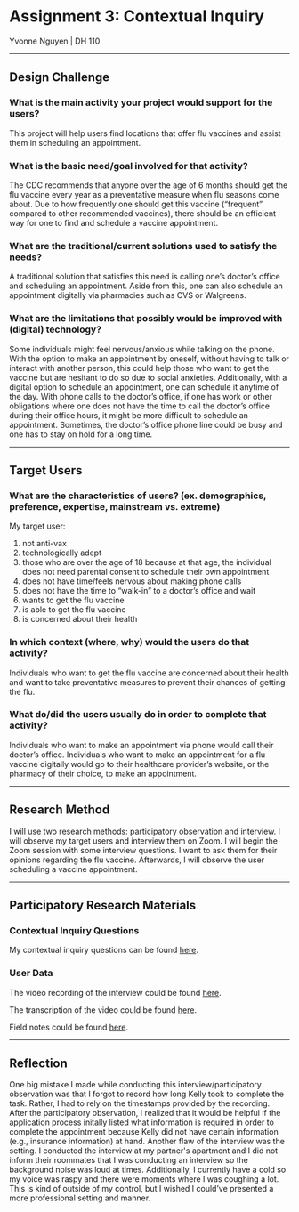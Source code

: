 # Assignment 3: Contextual Inquiry


Yvonne Nguyen | DH 110 

---

## Design Challenge 
### What is the main activity your project would support for the users?
This project will help users find locations that offer flu vaccines and assist them in scheduling an appointment.

### What is the basic need/goal involved for that activity? 
The CDC recommends that anyone over the age of 6 months should get the flu vaccine every year as a preventative measure when flu seasons come about. Due to how frequently one should get this vaccine (“frequent” compared to other recommended vaccines), there should be an efficient way for one to find and schedule a vaccine appointment.

### What are the traditional/current solutions used to satisfy the needs?
A traditional solution that satisfies this need is calling one’s doctor’s office and scheduling an appointment. Aside from this, one can also schedule an appointment digitally via pharmacies such as CVS or Walgreens.

### What are the limitations that possibly would be improved with (digital) technology?
Some individuals might feel nervous/anxious while talking on the phone. With the option to make an appointment by oneself, without having to talk or interact with another person, this could help those who want to get the vaccine but are hesitant to do so due to social anxieties. Additionally, with a digital option to schedule an appointment, one can schedule it anytime of the day. With phone calls to the doctor’s office, if one has work or other obligations where one does not have the time to call the doctor’s office during their office hours, it might be more difficult to schedule an appointment. Sometimes, the doctor’s office phone line could be busy and one has to stay on hold for a long time. 

---

## Target Users
### What are the characteristics of users? (ex. demographics, preference, expertise, mainstream vs. extreme) 
My target user:
1. not anti-vax
2. technologically adept 
3. those who are over the age of 18 because at that age, the individual does not need parental consent to schedule their own appointment
4. does not have time/feels nervous about making phone calls 
5. does not have the time to “walk-in” to a doctor’s office and wait
6. wants to get the flu vaccine 
7. is able to get the flu vaccine
8. is concerned about their health

### In which context (where, why) would the users do that activity? 
Individuals who want to get the flu vaccine are concerned about their health and want to take preventative measures to prevent their chances of getting the flu. 

### What do/did the users usually do in order to complete that activity?
Individuals who want to make an appointment via phone would call their doctor’s office. Individuals who want to make an appointment for a flu vaccine digitally would go to their healthcare provider’s website, or the pharmacy of their choice, to make an appointment.

---

## Research Method
I will use two research methods: participatory observation and interview. I will observe my target users and interview them on Zoom. I will begin the Zoom session with some interview questions. I want to ask them for their opinions regarding the flu vaccine. Afterwards, I will observe the user scheduling a vaccine appointment.

---
## Participatory Research Materials  

### Contextual Inquiry Questions
My contextual inquiry questions can be found [here](https://docs.google.com/document/d/1SQR6Y1uzRud8cScA7WEHPA5SkEXOgoifEHUtaYfrq9E/edit?usp=sharing). 

### User Data
The video recording of the interview could be found [here](https://youtu.be/7dfTL0gR7wU). 

The transcription of the video could be found [here](https://docs.google.com/document/d/1PUYQcyVokaLVaZrKd4b5TdxE-hA1LxL5CD_7yT68Veg/edit?usp=sharing). 

Field notes could be found [here](https://drive.google.com/file/d/1CuLrsK7IIb3fT8fbV8gclfANq0kL9gDJ/view?usp=sharing).

---
## Reflection
One big mistake I made while conducting this interview/participatory observation was that I forgot to record how long Kelly took to complete the task. Rather, I had to rely on the timestamps provided by the recording. After the participatory observation, I realized that it would be helpful if the application process initally listed what information is required in order to complete the appointment because Kelly did not have certain information (e.g., insurance information) at hand. Another flaw of the interview was the setting. I conducted the interview at my partner's apartment and I did not inform their roommates that I was conducting an interview so the background noise was loud at times. Additionally, I currently have a cold so my voice was raspy and there were moments where I was coughing a lot. This is kind of outside of my control, but I wished I could’ve presented a more professional setting and manner.
